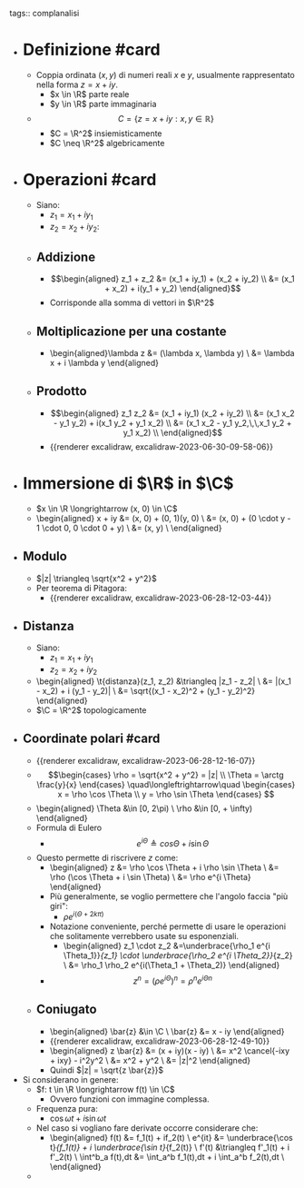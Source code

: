 tags:: complanalisi

- # Definizione #card
	- Coppia ordinata $(x, y)$ di numeri reali $x$ e $y$, usualmente rappresentato nella forma $z = x + iy$.
		- $x \in \R$ parte reale
		- $y \in \R$ parte immaginaria
	- $$C = \{z = x + iy : x, y \in \mathbb{R}\}$$
		- $C = \R^2$ insiemisticamente
		- $C \neq \R^2$ algebricamente
- # Operazioni #card
	- Siano:
		- $z_1 = x_1 + iy_1$
		- $z_2 = x_2 + iy_2$:
	- ## Addizione
		- $$\begin{aligned}
		  z_1 + z_2 &= (x_1 + iy_1) + (x_2 + iy_2) \\
		  &= (x_1 + x_2) + i(y_1 + y_2)
		  \end{aligned}$$
		- Corrisponde alla somma di vettori in $\R^2$
	- ## Moltiplicazione per una costante
		- \begin{aligned}\lambda z &= (\lambda x, \lambda y) \\
		  &= \lambda x + i \lambda y
		  \end{aligned}
	- ## Prodotto
		- $$\begin{aligned}
		  z_1 z_2 &= (x_1 + iy_1) (x_2 + iy_2) \\
		  &= (x_1 x_2 - y_1 y_2) + i(x_1 y_2 + y_1 x_2) \\
		  &= (x_1 x_2 - y_1 y_2,\,\,x_1 y_2 + y_1 x_2) \\
		  \end{aligned}$$
		- {{renderer excalidraw, excalidraw-2023-06-30-09-58-06}}
- # Immersione di $\R$ in $\C$
	- $x \in \R \longrightarrow (x, 0) \in \C$
	- \begin{aligned}
	  x + iy &= (x, 0) + (0, 1)(y, 0) \\
	  &= (x, 0) + (0 \cdot y - 1 \cdot 0, 0 \cdot 0 + y) \\
	  &= (x, y) \\
	  \end{aligned}
- ## Modulo
	- $|z| \triangleq \sqrt{x^2 + y^2}$
	- Per teorema di Pitagora:
		- {{renderer excalidraw, excalidraw-2023-06-28-12-03-44}}
- ## Distanza
	- Siano:
		- $z_1 = x_1 + iy_1$
		- $z_2 = x_2 + iy_2$
	- \begin{aligned}
	  \t{distanza}(z_1, z_2) &\triangleq |z_1 - z_2| \\
	  &= |(x_1 - x_2) + i (y_1 - y_2)| \\
	  &= \sqrt{(x_1 - x_2)^2 + (y_1 - y_2)^2}
	  \end{aligned}
	- $\C = \R^2$ topologicamente
- ## Coordinate polari #card
	- {{renderer excalidraw, excalidraw-2023-06-28-12-16-07}}
	- $$\begin{cases}
	  \rho = \sqrt{x^2 + y^2} = |z| \\
	  \Theta = \arctg \frac{y}{x}
	  \end{cases}
	  \quad\longleftrightarrow\quad
	  \begin{cases}
	  x = \rho \cos \Theta \\
	  y = \rho \sin \Theta
	  \end{cases}
	  $$
	- \begin{aligned}
	  \Theta &\in [0, 2\pi) \\
	  \rho &\in [0, + \infty)
	  \end{aligned}
	- Formula di Eulero
		- $$e ^{i \Theta}  \triangleq cos \Theta + i \sin \Theta $$
	- Questo permette di riscrivere $z$ come:
		- \begin{aligned}
		  z &= \rho \cos \Theta + i \rho \sin \Theta \\
		  &= \rho (\cos \Theta + i \sin \Theta) \\
		  &= \rho e^{i \Theta}
		  \end{aligned}
		- Più generalmente, se voglio permettere che l'angolo faccia "più giri":
			- $\rho e^{i(\Theta + 2k \pi)}$
		- Notazione conveniente, perché permette di usare le operazioni che solitamente verrebbero usate su esponenziali.
			- \begin{aligned}
			  z_1 \cdot z_2 &=\underbrace{\rho_1 e^{i \Theta_1}}_{z_1}  \cdot \underbrace{\rho_2 e^{i \Theta_2}}_{z_2} \\
			  &= \rho_1 \rho_2 e^{i(\Theta_1 + \Theta_2)}
			  \end{aligned}
		- $$z^n = (\rho e^{i\Theta})^n = \rho^n e^{i\Theta n}$$
	- ## Coniugato
		- \begin{aligned}
		  \bar{z} &\in \C \\
		  \bar{z} &= x - iy
		  \end{aligned}
		- {{renderer excalidraw, excalidraw-2023-06-28-12-49-10}}
		- \begin{aligned}
		  z \bar{z} &= (x + iy)(x - iy) \\
		  &= x^2 \cancel{-ixy + ixy} - i^2y^2 \\
		  &= x^2 + y^2 \\
		  &= |z|^2
		  \end{aligned}
		- Quindi $|z| = \sqrt{z \bar{z}}$
- Si considerano in genere:
	- $f: t \in \R \longrightarrow f(t) \in \C$
		- Ovvero funzioni con immagine complessa.
	- Frequenza pura:
		- $\cos \omega t + i \sin \omega t$
	- Nel caso si vogliano fare derivate occorre considerare che:
		- \begin{aligned}
		  f(t) &= f_1(t) + if_2(t) \\
		  e^{it} &= \underbrace{\cos t}_{f_1(t)} + i \underbrace{\sin t}_{f_2(t)} \\
		  f'(t) &\triangleq f'_1(t) + i f'_2(t) \\
		  \int^b_a f(t)\,dt &= \int_a^b f_1(t)\,dt + i \int_a^b f_2(t)\,dt \\
		  \end{aligned}
	-